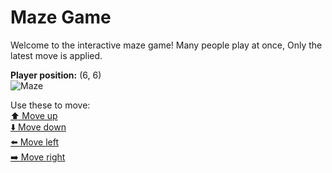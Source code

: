 # Maze Game  
Welcome to the interactive maze game! Many people play at once, Only the latest move is applied.

**Player position:** (6, 6)  
![Maze](https://github-maze-game.vercel.app/images/pos_6_6.png?t=1760532417984)

Use these to move:  
[⬆️ Move up](https://github-maze-game.vercel.app/move/6_6_w)  
[⬇️ Move down](https://github-maze-game.vercel.app/move/6_6_s)  
[⬅️ Move left](https://github-maze-game.vercel.app/move/6_6_a)  
[➡️ Move right](https://github-maze-game.vercel.app/move/6_6_d)
